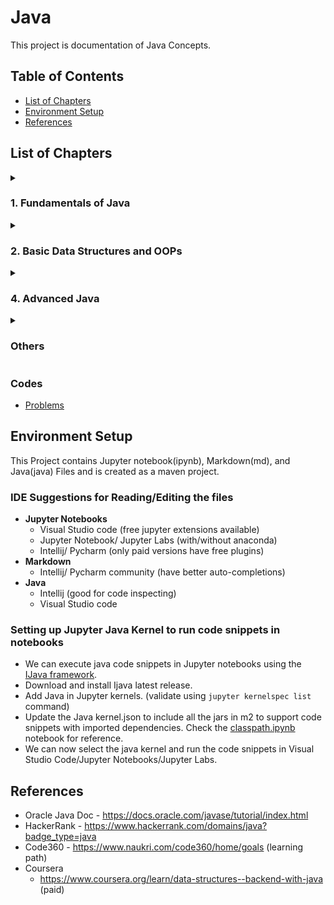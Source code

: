 # Java

This project is documentation of Java Concepts. 



## Table of Contents

- [List of Chapters](#list-of-chapters)
- [Environment Setup](#environment-setup)
- [References](#references)



## List of Chapters

<details>
<summary>

### 1. Fundamentals of Java
</summary>

- [Introduction to Java]
- [Data Types](src/main/java/DataTypes)
  - [Java Data Types Classification](src/main/java/DataTypes/DataTypes.ipynb)
    - Primitive
    - Non-Primitive
  - [Primitive Data Types vs Wrapper Classes](src/main/java/DataTypes/PrimitiveVsWrapper.ipynb)
    - Primitive Data Types vs Wrapper Classes
    - Autoboxing and Unboxing
    - Wrapper Classes Advantages
  - [Type Conversion](src/main/java/DataTypes/TypeConversion.md)
  - [Abstract Data Types]()
- [Basic I/O in Java]
  - Input
  - [Output](src/main/java/JavaBasicIO/Output.ipynb)
- [Java Operators](src/main/java/Operators/Operators.ipynb)
- [Java Control Statements]
- [Methods in Java]
  - [Java Variable Arguments](src/main/java/JavaMethods/Varargs.ipynb)
</details>


<details>
<summary>

### 2. Basic Data Structures and OOPs
</summary>

- Data Structures
  - Introduction
  - Strings
  - Arrays
  - Linked Lists
  - Stacks & Queues
- OOPs
</details>


<details>
<summary>

### 4. Advanced Java
</summary>

- [JDBC](src/main/java/JDBC)
  - Introduction
- [Design Patterns](src/main/java/DesignPatterns)
  - 
</details>


<details>
<summary>

### Others
</summary>

- [Streams](src/main/java/Streams/Streams.ipynb)
- [Java Reflection](src/main/java/JavaReflection)
- Logging
  - [MDC](src/main/java/Logging/MDC.ipynb)
- [Misc]
  - [Cryptographic Hash Functions](/src/main/java/Misc/HashFunctions.ipynb)
  - [Exponentiation]()
    - Binary Exponentiation
    - Matrix Exponentiation
</details>

### Codes
- [Problems](src/main/java/Problems)



## Environment Setup

This Project contains Jupyter notebook(ipynb), Markdown(md), and Java(java) Files and is created as a maven project.

### IDE Suggestions for Reading/Editing the files

- **Jupyter Notebooks**
  - Visual Studio code (free jupyter extensions available)
  - Jupyter Notebook/ Jupyter Labs (with/without anaconda)
  - Intellij/ Pycharm (only paid versions have free plugins)
- **Markdown**
  - Intellij/ Pycharm community (have better auto-completions)
- **Java**
  - Intellij (good for code inspecting)
  - Visual Studio code

### Setting up Jupyter Java Kernel to run code snippets in notebooks

- We can execute java code snippets in Jupyter notebooks using the [IJava framework](https://github.com/SpencerPark/IJava).
- Download and install Ijava latest release.
- Add Java in Jupyter kernels. (validate using `jupyter kernelspec list` command)
- Update the Java kernel.json to include all the jars in m2 to support code snippets with imported dependencies. Check the [classpath.ipynb](scripts/classpath.ipynb) notebook for reference.
- We can now select the java kernel and run the code snippets in Visual Studio Code/Jupyter Notebooks/Jupyter Labs.



## References

- Oracle Java Doc - https://docs.oracle.com/javase/tutorial/index.html
- HackerRank - https://www.hackerrank.com/domains/java?badge_type=java
- Code360 - https://www.naukri.com/code360/home/goals (learning path)
- Coursera
  - https://www.coursera.org/learn/data-structures--backend-with-java (paid)
